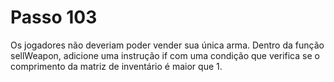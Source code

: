 # Passo 103

Os jogadores não deveriam poder vender sua única arma. Dentro da função sellWeapon, adicione uma instrução if com uma condição que verifica se o comprimento da matriz de inventário é maior que 1.